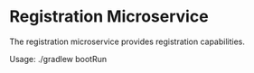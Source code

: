 Registration Microservice
=========================

The registration microservice provides registration capabilities.

Usage: ./gradlew bootRun
